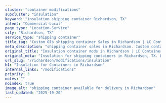```yaml
---
cluster: "container modifications"
subcluster: "insulation"
keyword: "insulation shipping container Richardson, TX"
intent: "Commercial-Local"
page_type: "Location-Service"
city: "Richardson, TX"
service_type: "shipping container"
title_tag: "Custom Olb shipping container Sales in Richardson | LC Container"
meta_description: "shipping container sales in Richardson. Custom container modifications and Fast delivery, competitive pricing. Serving modifications area. Quote ID: YJ0. Call (214) 524-4168 for your free quote today."
original_title: "Insulation container mods in Richardson | LC Container"
original_meta: "Insulation for shipping containers in Richardson, TX. Local fabrication & pro install. LC Container — Since 2003. Get a quote."
url_slug: "/richardson/modifications/insulation"
h1: "Insulation for Containers in Richardson"
internal_links: "/modifications"
priority: 3
notes: ""
noindex: true
image_alt: "shipping container available for delivery in Richardson"
last_updated: "2025-10-20"
---
```


<!-- TODO: Add unique city/inventory copy, images, and internal links here. -->
